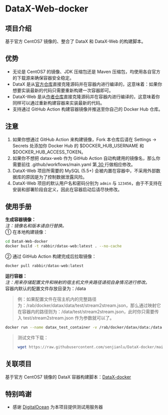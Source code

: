 # DataX-Web-docker

## 项目介绍
基于官方 CentOS7 镜像的、整合了 DataX 和 DataX-Web 的构建脚本。

## 优势
+ 无论是 CentOS7 的镜像、JDK 压缩包还是 Maven 压缩包，均使用各自官方的下载源来确保容器安全稳定。  
+ DataX 是从[官方仓库](https://github.com/alibaba/DataX)直接克隆源码并在容器内进行编译的，这意味着：如果你想要实装最新的代码只需要重新构建一次容器即可。  
+ DataX-Web 是从[作者仓库](https://github.com/WeiYe-Jing/datax-web)直接克隆源码并在容器内进行编译的，这意味着你同样可以通过重新构建容器来实装最新的代码。
+ 支持通过 GitHub Action 构建容器镜像并推送至你自己的 Docker Hub 仓库。  

## 注意
1. 如果你想通过 GitHub Action 来构建镜像，Fork 本仓库后请在 Settings → Secrets 处添加你 Docker Hub 的 $DOCKER_HUB_USERNAME 和 $DOCKER_HUB_ACCESS_TOKEN。  
2. 如果你不想把 datax-web 作为 GitHub Action 自动构建用的镜像名，那么你需要前往 .github/workflows/main.yaml 第[ 30 ](https://github.com/senjianlu/DataX-Web-docker/blob/main/.github/workflows/main.yaml#L30)行做相应修改。  
3. DataX-Web 项目所需要的 MySQL (5.5+) 会被内置在容器中，不采用外部数据库的原因是为了控制数据泄露风险。
4. DataX-Web 项目的默认用户名和密码分别为 `admin` 与 `123456`，由于不支持在安装和部署阶段自定义，因此在容器启动后请尽快修改。

## 使用手册
**生成容器镜像：**  
*注：镜像名和版本请自行替换。*  
① 在本地构建镜像：
```bash
cd DataX-Web-docker
docker build -t rabbir/datax-web:latest . --no-cache
```
② 通过 GitHub Action 构建完成后拉取镜像：
```bash
docker pull rabbir/datax-web:latest
```

**运行容器：**  
*注：用来存储配置文件和映射的宿主机文件夹路径请视自身情况进行修改。*  
容器内默认的配置文件存放目录为：/data　　

> 例：如果配置文件在宿主机内的完整路径为：/rab/docker/datax/data/test/stream2stream.json，那么通过映射它在容器内的路径则为：/data/test/stream2stream.json，此时你只需要传入 test/stream2stream.json 作为参数就可以了。 

```bash
docker run --name datax_test_container -v /rab/docker/datax/data:/data rabbir/datax:latest test/stream2stream.json
```

> 测试文件下载：
> ```bash
> wget https://raw.githubusercontent.com/senjianlu/DataX-docker/main/test/stream2stream.json -O /rab/docker/datax/data/test/stream2stream.json
> ```

## 关联项目
基于官方 CentOS7 镜像的 DataX 容器构建脚本：[DataX-docker](https://github.com/senjianlu/DataX-docker)

## 特别鸣谢
- 感谢 [DigitalOcean](https://www.digitalocean.com/) 为本项目提供测试用服务器